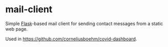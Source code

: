 # mail-client
Simple [Flask](https://palletsprojects.com/p/flask/)-based mail client for sending contact messages from a static web page.

Used in https://github.com/corneliusboehm/covid-dashboard.
